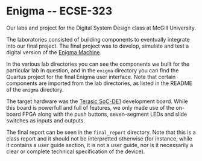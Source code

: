 # Enigma -- ECSE-323
Our labs and project for the Digital System Design class at McGill University. 

The laboratories consisted of building components to eventually integrate into our final project. The final project was to develop, simulate and test a digital version of the [Enigma Machine](https://en.wikipedia.org/wiki/Enigma_machine). 

In the various lab directories you can see the components we built for the particular lab in question, and in the `enigma` directory you can find the Quartus project for the final Enigma user interface. Note that certain components are imported from the lab directories, as listed in the README of the `enigma` directory. 

The target hardware was the [Terasic SoC-DE1](http://www.terasic.com.tw/cgi-bin/page/archive.pl?Language=English&No=836) development board. While this board is powerfull and full of features, we only made use of the on-board FPGA along with the push buttons, seven-segment LEDs and slide switches as inputs and outputs. 

The final report can be seen in the `final_report` directory. Note that this is a class report and it should not be interpretted otherwise (for instance, while it contains a user guide section, it is not a user guide, nor is it necessarily a clear or complete technical specification of the device). 
